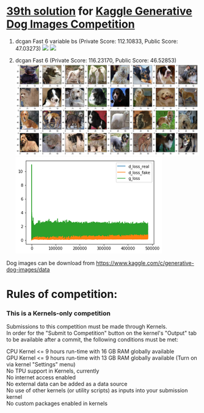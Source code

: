 
# [39th solution](https://www.kaggle.com/c/generative-dog-images/leaderboard) for [Kaggle Generative Dog Images Competition](https://www.kaggle.com/c/generative-dog-images)

1. dcgan Fast 6 variable bs (Private Score: 112.10833, Public Score: 47.03273) 
<img src=https://github.com/skyap/DOG-GAN/blob/master/src/images/47_history.png></a>
<img src=https://github.com/skyap/DOG-GAN/blob/master/src/images/47_dogs.png></a>

2. dcgan Fast 6 (Private Score: 116.23170, Public Score: 46.52853)
<img src=https://github.com/skyap/DOG-GAN/blob/master/images/46_dogs.png></a>
<img src=https://github.com/skyap/DOG-GAN/blob/master/images/46_history.png></a>

Dog images can be download from https://www.kaggle.com/c/generative-dog-images/data

# Rules of competition:
### This is a Kernels-only competition
Submissions to this competition must be made through Kernels.   
In order for the "Submit to Competition" button on the kernel's "Output" tab to be available after a commit, the following conditions must be met:  

CPU Kernel <= 9 hours run-time with 16 GB RAM globally available  
GPU Kernel <= 9 hours run-time with 13 GB RAM globally available (Turn on via kernel "Settings" menu)  
No TPU support in Kernels, currently  
No internet access enabled  
No external data can be added as a data source  
No use of other kernels (or utility scripts) as inputs into your submission kernel  
No custom packages enabled in kernels  